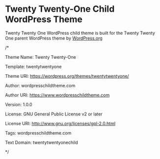 # Twenty Twenty-One Child WordPress Theme

Twenty Twenty One WordPress child theme is built for the Twenty Twenty One parent WordPress theme by [WordPress.org](https://en-gb.wordpress.org/themes/twentytwentyone/)

/*

Theme Name: Twenty Twenty-One

Template: twentytwentyone

Theme URI: https://wordpress.org/themes/twentytwentyone/

Author: wordpresschildtheme.com

Author URI: https://www.wordpresschildtheme.com

Version: 1.0.0

License: GNU General Public License v2 or later

License URI: http://www.gnu.org/licenses/gpl-2.0.html

Tags: wordpresschildtheme.com     

Text Domain: twentytwentyonechild

*/
